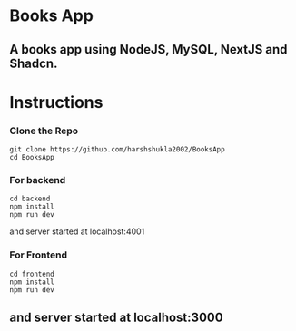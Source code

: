 # Books App

## A books app using NodeJS, MySQL, NextJS and Shadcn.

# Instructions

### Clone the Repo

```
git clone https://github.com/harshshukla2002/BooksApp
cd BooksApp
```

### For backend

```
cd backend
npm install
npm run dev
```

and server started at localhost:4001

### For Frontend

```
cd frontend
npm install
npm run dev
```

## and server started at localhost:3000
